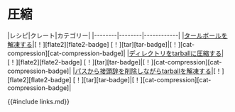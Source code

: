 # <!--Compression--> 圧縮

|<!--Recipe-->レシピ|<!--Crates-->クレート|<!--Categories-->カテゴリー|
|<!------------>--------|<!------------>--------|<!---------------->------------|
|<!--[Decompress a tarball][ex-tar-decompress]-->[タールボールを解凍する][ex-tar-decompress]|<!--[!][flate2]-->[！][flate2]<!--[flate2-badge] [!][tar]-->[flate2-badge] [！][tar][tar-badge]|<!--[!][cat-compression]-->[！][cat-compression][cat-compression-badge]|
|<!--[Compress a directory into a tarball][ex-tar-compress]-->[ディレクトリをtarballに圧縮する][ex-tar-compress]|<!--[!][flate2]-->[！][flate2]<!--[flate2-badge] [!][tar]-->[flate2-badge] [！][tar][tar-badge]|<!--[!][cat-compression]-->[！][cat-compression][cat-compression-badge]|
|<!--[Decompress a tarball while removing a prefix from the paths][ex-tar-strip-prefix]-->[パスから接頭辞を削除しながらtarballを解凍する][ex-tar-strip-prefix]|<!--[!][flate2]-->[！][flate2]<!--[flate2-badge] [!][tar]-->[flate2-badge] [！][tar][tar-badge]|<!--[!][cat-compression]-->[！][cat-compression][cat-compression-badge]|

<!--[ex-tar-decompress]: compression/tar.html#decompress-a-tarball
 [ex-tar-compress]: compression/tar.html#compress-a-directory-into-tarball
 [ex-tar-strip-prefix]: compression/tar.html#decompress-a-tarball-while-removing-a-prefix-from-the-paths
-->
[ex-tar-decompress]: compression/tar.html#decompress-a-tarball
 [ex-tar-compress]: compression/tar.html#compress-a-directory-into-tarball
 [ex-tar-strip-prefix]: compression/tar.html#decompress-a-tarball-while-removing-a-prefix-from-the-paths


<!--{{#include links.md}}-->
{{#include links.md}}
